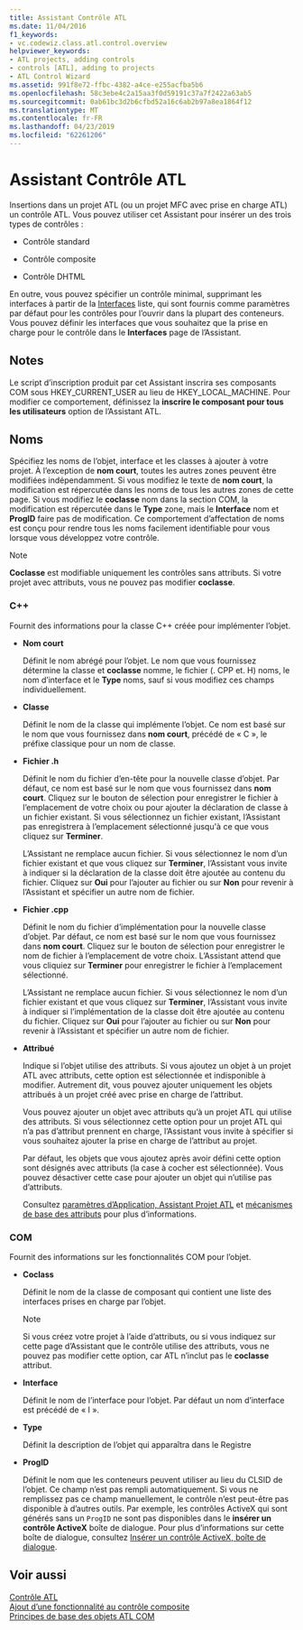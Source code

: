 ```yaml
---
title: Assistant Contrôle ATL
ms.date: 11/04/2016
f1_keywords:
- vc.codewiz.class.atl.control.overview
helpviewer_keywords:
- ATL projects, adding controls
- controls [ATL], adding to projects
- ATL Control Wizard
ms.assetid: 991f8e72-ffbc-4382-a4ce-e255acfba5b6
ms.openlocfilehash: 58c3ebe4c2a15aa3f0d59191c37a7f2422a63ab5
ms.sourcegitcommit: 0ab61bc3d2b6cfbd52a16c6ab2b97a8ea1864f12
ms.translationtype: MT
ms.contentlocale: fr-FR
ms.lasthandoff: 04/23/2019
ms.locfileid: "62261206"
---
```

# <a name="atl-control-wizard"></a>Assistant Contrôle ATL

Insertions dans un projet ATL (ou un projet MFC avec prise en charge ATL) un contrôle ATL. Vous pouvez utiliser cet Assistant pour insérer un des trois types de contrôles :

- Contrôle standard

- Contrôle composite

- Contrôle DHTML

En outre, vous pouvez spécifier un contrôle minimal, supprimant les interfaces à partir de la [Interfaces](../../atl/reference/interfaces-atl-control-wizard.md) liste, qui sont fournis comme paramètres par défaut pour les contrôles pour l’ouvrir dans la plupart des conteneurs. Vous pouvez définir les interfaces que vous souhaitez que la prise en charge pour le contrôle dans le **Interfaces** page de l’Assistant.

## <a name="remarks"></a>Notes

Le script d’inscription produit par cet Assistant inscrira ses composants COM sous HKEY_CURRENT_USER au lieu de HKEY_LOCAL_MACHINE. Pour modifier ce comportement, définissez la **inscrire le composant pour tous les utilisateurs** option de l’Assistant ATL.

## <a name="names"></a>Noms

Spécifiez les noms de l’objet, interface et les classes à ajouter à votre projet. À l’exception de **nom court**, toutes les autres zones peuvent être modifiées indépendamment. Si vous modifiez le texte de **nom court**, la modification est répercutée dans les noms de tous les autres zones de cette page. Si vous modifiez le **coclasse** nom dans la section COM, la modification est répercutée dans le **Type** zone, mais le **Interface** nom et **ProgID** faire pas de modification. Ce comportement d’affectation de noms est conçu pour rendre tous les noms facilement identifiable pour vous lorsque vous développez votre contrôle.

> [!NOTE]
>  **Coclasse** est modifiable uniquement les contrôles sans attributs. Si votre projet avec attributs, vous ne pouvez pas modifier **coclasse**.

### <a name="c"></a>C++

Fournit des informations pour la classe C++ créée pour implémenter l’objet.

- **Nom court**

   Définit le nom abrégé pour l’objet. Le nom que vous fournissez détermine la classe et **coclasse** nomme, le fichier (. CPP et. H) noms, le nom d’interface et le **Type** noms, sauf si vous modifiez ces champs individuellement.

- **Classe**

   Définit le nom de la classe qui implémente l’objet. Ce nom est basé sur le nom que vous fournissez dans **nom court**, précédé de « C », le préfixe classique pour un nom de classe.

- **Fichier .h**

   Définit le nom du fichier d’en-tête pour la nouvelle classe d’objet. Par défaut, ce nom est basé sur le nom que vous fournissez dans **nom court**. Cliquez sur le bouton de sélection pour enregistrer le fichier à l’emplacement de votre choix ou pour ajouter la déclaration de classe à un fichier existant. Si vous sélectionnez un fichier existant, l’Assistant pas enregistrera à l’emplacement sélectionné jusqu'à ce que vous cliquez sur **Terminer**.

   L’Assistant ne remplace aucun fichier. Si vous sélectionnez le nom d’un fichier existant et que vous cliquez sur **Terminer**, l’Assistant vous invite à indiquer si la déclaration de la classe doit être ajoutée au contenu du fichier. Cliquez sur **Oui** pour l’ajouter au fichier ou sur **Non** pour revenir à l’Assistant et spécifier un autre nom de fichier.

- **Fichier .cpp**

   Définit le nom du fichier d’implémentation pour la nouvelle classe d’objet. Par défaut, ce nom est basé sur le nom que vous fournissez dans **nom court**. Cliquez sur le bouton de sélection pour enregistrer le nom de fichier à l’emplacement de votre choix. L’Assistant attend que vous cliquiez sur **Terminer** pour enregistrer le fichier à l’emplacement sélectionné.

   L’Assistant ne remplace aucun fichier. Si vous sélectionnez le nom d’un fichier existant et que vous cliquez sur **Terminer**, l’Assistant vous invite à indiquer si l’implémentation de la classe doit être ajoutée au contenu du fichier. Cliquez sur **Oui** pour l’ajouter au fichier ou sur **Non** pour revenir à l’Assistant et spécifier un autre nom de fichier.

- **Attribué**

   Indique si l’objet utilise des attributs. Si vous ajoutez un objet à un projet ATL avec attributs, cette option est sélectionnée et indisponible à modifier. Autrement dit, vous pouvez ajouter uniquement les objets attribués à un projet créé avec prise en charge de l’attribut.

   Vous pouvez ajouter un objet avec attributs qu’à un projet ATL qui utilise des attributs. Si vous sélectionnez cette option pour un projet ATL qui n’a pas d’attribut prennent en charge, l’Assistant vous invite à spécifier si vous souhaitez ajouter la prise en charge de l’attribut au projet.

   Par défaut, les objets que vous ajoutez après avoir défini cette option sont désignés avec attributs (la case à cocher est sélectionnée). Vous pouvez désactiver cette case pour ajouter un objet qui n’utilise pas d’attributs.

   Consultez [paramètres d’Application, Assistant Projet ATL](../../atl/reference/application-settings-atl-project-wizard.md) et [mécanismes de base des attributs](../../windows/basic-mechanics-of-attributes.md) pour plus d’informations.

### <a name="com"></a>COM

Fournit des informations sur les fonctionnalités COM pour l’objet.

- **Coclass**

   Définit le nom de la classe de composant qui contient une liste des interfaces prises en charge par l’objet.

   > [!NOTE]
   > Si vous créez votre projet à l’aide d’attributs, ou si vous indiquez sur cette page d’Assistant que le contrôle utilise des attributs, vous ne pouvez pas modifier cette option, car ATL n’inclut pas le **coclasse** attribut.

- **Interface**

   Définit le nom de l’interface pour l’objet. Par défaut un nom d’interface est précédé de « I ».

- **Type**

   Définit la description de l’objet qui apparaîtra dans le Registre

- **ProgID**

   Définit le nom que les conteneurs peuvent utiliser au lieu du CLSID de l’objet. Ce champ n’est pas rempli automatiquement. Si vous ne remplissez pas ce champ manuellement, le contrôle n’est peut-être pas disponible à d’autres outils. Par exemple, les contrôles ActiveX qui sont générés sans un `ProgID` ne sont pas disponibles dans le **insérer un contrôle ActiveX** boîte de dialogue. Pour plus d’informations sur cette boîte de dialogue, consultez [Insérer un contrôle ActiveX, boîte de dialogue](../../windows/insert-activex-control-dialog-box.md).

## <a name="see-also"></a>Voir aussi

[Contrôle ATL](../../atl/reference/adding-an-atl-control.md)<br/>
[Ajout d’une fonctionnalité au contrôle composite](../../atl/adding-functionality-to-the-composite-control.md)<br/>
[Principes de base des objets ATL COM](../../atl/fundamentals-of-atl-com-objects.md)
